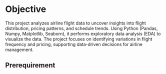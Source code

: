 # Objective
This project analyzes airline flight data to uncover insights into flight distribution, pricing patterns, and schedule trends. Using Python (Pandas, Numpy, Matplotlib, Seaborn), it performs exploratory data analysis (EDA) to visualize the data. The project focuses on identifying variations in flight frequency and pricing, supporting data-driven decisions for airline management.
## Prerequirement
